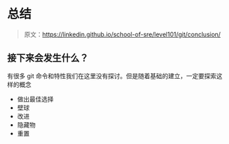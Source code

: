 # 总结

> 原文：<https://linkedin.github.io/school-of-sre/level101/git/conclusion/>

## 接下来会发生什么？

有很多 git 命令和特性我们在这里没有探讨。但是随着基础的建立，一定要探索这样的概念

*   做出最佳选择
*   壁球
*   改进
*   隐藏物
*   重置